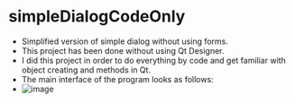 # simpleDialogCodeOnly
 - Simplified version of simple dialog without using forms.
 - This project has been done without using Qt Designer.
 - I did this project in order to do everything by code and get familiar with object creating and methods in Qt.
 - The main interface of the program looks as follows:
 - ![image](https://user-images.githubusercontent.com/72888089/147418035-21ede94e-a398-4696-bf78-f786d36a948b.png)

